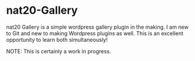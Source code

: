# nat20-Gallery
nat20 Gallery is a simple wordpress gallery plugin in the making. I am new to Git and new to making Wordpress plugins as well. This is an excellent opportunity to learn both simultaneously!

NOTE: This is certainly a work in progress.
